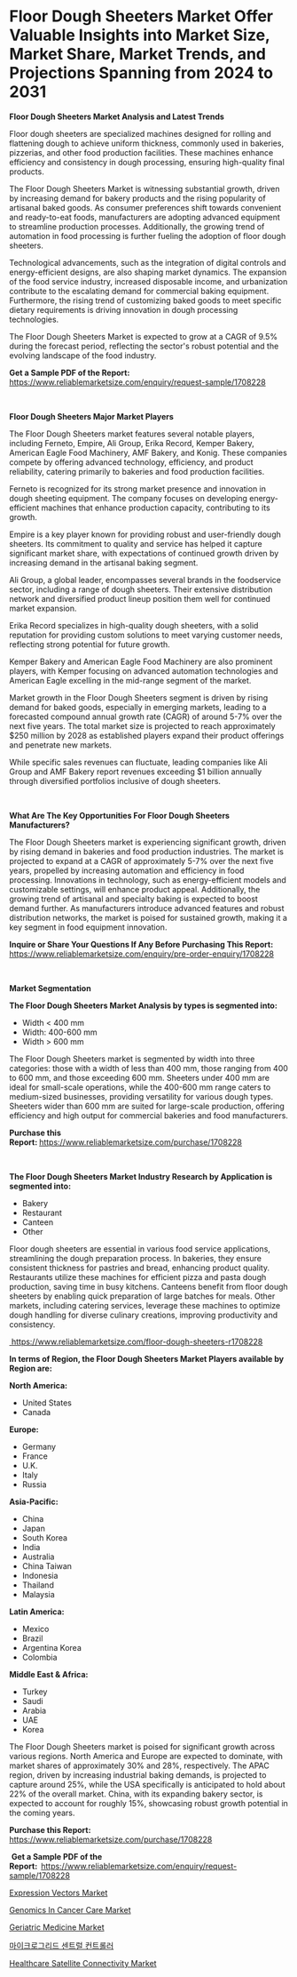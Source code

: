 <p><h1>Floor Dough Sheeters Market Offer Valuable Insights into Market Size, Market Share, Market Trends, and Projections Spanning from 2024 to 2031</h1></p><p><strong>Floor Dough Sheeters Market Analysis and Latest Trends</strong></p>
<p><p>Floor dough sheeters are specialized machines designed for rolling and flattening dough to achieve uniform thickness, commonly used in bakeries, pizzerias, and other food production facilities. These machines enhance efficiency and consistency in dough processing, ensuring high-quality final products.</p><p>The Floor Dough Sheeters Market is witnessing substantial growth, driven by increasing demand for bakery products and the rising popularity of artisanal baked goods. As consumer preferences shift towards convenient and ready-to-eat foods, manufacturers are adopting advanced equipment to streamline production processes. Additionally, the growing trend of automation in food processing is further fueling the adoption of floor dough sheeters.</p><p>Technological advancements, such as the integration of digital controls and energy-efficient designs, are also shaping market dynamics. The expansion of the food service industry, increased disposable income, and urbanization contribute to the escalating demand for commercial baking equipment. Furthermore, the rising trend of customizing baked goods to meet specific dietary requirements is driving innovation in dough processing technologies.</p><p>The Floor Dough Sheeters Market is expected to grow at a CAGR of 9.5% during the forecast period, reflecting the sector's robust potential and the evolving landscape of the food industry.</p></p>
<p><strong>Get a Sample PDF of the Report:&nbsp;</strong> <a href="https://www.reliablemarketsize.com/enquiry/request-sample/1708228?utm_campaign=1103&utm_medium=2&utm_source=Github&utm_content=ia&utm_term=18122024&utm_id=floor-dough-sheeters">https://www.reliablemarketsize.com/enquiry/request-sample/1708228</a></p>
<p>&nbsp;</p>
<p><strong>Floor Dough Sheeters Major Market Players</strong></p>
<p><p>The Floor Dough Sheeters market features several notable players, including Ferneto, Empire, Ali Group, Erika Record, Kemper Bakery, American Eagle Food Machinery, AMF Bakery, and Konig. These companies compete by offering advanced technology, efficiency, and product reliability, catering primarily to bakeries and food production facilities.</p><p>Ferneto is recognized for its strong market presence and innovation in dough sheeting equipment. The company focuses on developing energy-efficient machines that enhance production capacity, contributing to its growth.</p><p>Empire is a key player known for providing robust and user-friendly dough sheeters. Its commitment to quality and service has helped it capture significant market share, with expectations of continued growth driven by increasing demand in the artisanal baking segment.</p><p>Ali Group, a global leader, encompasses several brands in the foodservice sector, including a range of dough sheeters. Their extensive distribution network and diversified product lineup position them well for continued market expansion.</p><p>Erika Record specializes in high-quality dough sheeters, with a solid reputation for providing custom solutions to meet varying customer needs, reflecting strong potential for future growth.</p><p>Kemper Bakery and American Eagle Food Machinery are also prominent players, with Kemper focusing on advanced automation technologies and American Eagle excelling in the mid-range segment of the market.</p><p>Market growth in the Floor Dough Sheeters segment is driven by rising demand for baked goods, especially in emerging markets, leading to a forecasted compound annual growth rate (CAGR) of around 5-7% over the next five years. The total market size is projected to reach approximately $250 million by 2028 as established players expand their product offerings and penetrate new markets.</p><p>While specific sales revenues can fluctuate, leading companies like Ali Group and AMF Bakery report revenues exceeding $1 billion annually through diversified portfolios inclusive of dough sheeters.</p></p>
<p>&nbsp;</p>
<p><strong>What Are The Key Opportunities For Floor Dough Sheeters Manufacturers?</strong></p>
<p><p>The Floor Dough Sheeters market is experiencing significant growth, driven by rising demand in bakeries and food production industries. The market is projected to expand at a CAGR of approximately 5-7% over the next five years, propelled by increasing automation and efficiency in food processing. Innovations in technology, such as energy-efficient models and customizable settings, will enhance product appeal. Additionally, the growing trend of artisanal and specialty baking is expected to boost demand further. As manufacturers introduce advanced features and robust distribution networks, the market is poised for sustained growth, making it a key segment in food equipment innovation.</p></p>
<p><strong>Inquire or Share Your Questions If Any Before Purchasing This Report:</strong> <a href="https://www.reliablemarketsize.com/enquiry/pre-order-enquiry/1708228?utm_campaign=1103&utm_medium=2&utm_source=Github&utm_content=ia&utm_term=18122024&utm_id=floor-dough-sheeters">https://www.reliablemarketsize.com/enquiry/pre-order-enquiry/1708228</a></p>
<p>&nbsp;</p>
<p><strong>Market Segmentation</strong></p>
<p><strong>The Floor Dough Sheeters Market Analysis by types is segmented into:</strong></p>
<p><ul><li>Width < 400 mm</li><li>Width: 400-600 mm</li><li>Width > 600 mm</li></ul></p>
<p><p>The Floor Dough Sheeters market is segmented by width into three categories: those with a width of less than 400 mm, those ranging from 400 to 600 mm, and those exceeding 600 mm. Sheeters under 400 mm are ideal for small-scale operations, while the 400-600 mm range caters to medium-sized businesses, providing versatility for various dough types. Sheeters wider than 600 mm are suited for large-scale production, offering efficiency and high output for commercial bakeries and food manufacturers.</p></p>
<p><strong>Purchase this Report:&nbsp;</strong><a href="https://www.reliablemarketsize.com/purchase/1708228?utm_campaign=1103&utm_medium=2&utm_source=Github&utm_content=ia&utm_term=18122024&utm_id=floor-dough-sheeters">https://www.reliablemarketsize.com/purchase/1708228</a></p>
<p>&nbsp;</p>
<p><strong>The Floor Dough Sheeters Market Industry Research by Application is segmented into:</strong></p>
<p><ul><li>Bakery</li><li>Restaurant</li><li>Canteen</li><li>Other</li></ul></p>
<p><p>Floor dough sheeters are essential in various food service applications, streamlining the dough preparation process. In bakeries, they ensure consistent thickness for pastries and bread, enhancing product quality. Restaurants utilize these machines for efficient pizza and pasta dough production, saving time in busy kitchens. Canteens benefit from floor dough sheeters by enabling quick preparation of large batches for meals. Other markets, including catering services, leverage these machines to optimize dough handling for diverse culinary creations, improving productivity and consistency.</p></p>
<p><a href="https://www.reliablemarketsize.com/floor-dough-sheeters-r1708228?utm_campaign=1103&utm_medium=2&utm_source=Github&utm_content=ia&utm_term=18122024&utm_id=floor-dough-sheeters">&nbsp;https://www.reliablemarketsize.com/floor-dough-sheeters-r1708228</a></p>
<p><strong>In terms of Region, the Floor Dough Sheeters Market Players available by Region are:</strong></p>
<p>
    <p> <strong> North America: </strong>
        <ul>
            <li>United States</li>
            <li>Canada</li>
        </ul>
        </p> 
    <p> <strong> Europe: </strong>
        <ul>
            <li>Germany</li>
            <li>France</li>
            <li>U.K.</li>
            <li>Italy</li>
            <li>Russia</li>
        </ul>
        </p> 
    <p> <strong> Asia-Pacific: </strong>
        <ul>
            <li>China</li>
            <li>Japan</li>
            <li>South Korea</li>
            <li>India</li>
            <li>Australia</li>
            <li>China Taiwan</li>
            <li>Indonesia</li>
            <li>Thailand</li>
            <li>Malaysia</li>
        </ul>
        </p> 
    <p> <strong> Latin America: </strong>
        <ul>
            <li>Mexico</li>
            <li>Brazil</li>
            <li>Argentina Korea</li>
            <li>Colombia</li>
        </ul>
        </p> 
    <p> <strong> Middle East & Africa: </strong>
        <ul>
            <li>Turkey</li>
            <li>Saudi</li>
            <li>Arabia</li>
            <li>UAE</li>
            <li>Korea</li>
        </ul>
    </p>
    </p>
<p><p>The Floor Dough Sheeters market is poised for significant growth across various regions. North America and Europe are expected to dominate, with market shares of approximately 30% and 28%, respectively. The APAC region, driven by increasing industrial baking demands, is projected to capture around 25%, while the USA specifically is anticipated to hold about 22% of the overall market. China, with its expanding bakery sector, is expected to account for roughly 15%, showcasing robust growth potential in the coming years.</p></p>
<p><strong>Purchase this Report: </strong><a href="https://www.reliablemarketsize.com/purchase/1708228?utm_campaign=1103&utm_medium=2&utm_source=Github&utm_content=ia&utm_term=18122024&utm_id=floor-dough-sheeters">https://www.reliablemarketsize.com/purchase/1708228</a></p>
<p>&nbsp;<strong>Get a Sample PDF of the Report:&nbsp;&nbsp;</strong><a href="https://www.reliablemarketsize.com/enquiry/request-sample/1708228?utm_campaign=1103&utm_medium=2&utm_source=Github&utm_content=ia&utm_term=18122024&utm_id=floor-dough-sheeters">https://www.reliablemarketsize.com/enquiry/request-sample/1708228</a></p>
<p><strong></strong></p>
<p><p><a href="https://www.linkedin.com/pulse/key-insights-forecast-expression-vectors-market-2024-2031-q8yhf?utm_campaign=1103&utm_medium=2&utm_source=Github&utm_content=ia&utm_term=18122024&utm_id=floor-dough-sheeters">Expression Vectors Market</a></p><p><a href="https://www.linkedin.com/pulse/genomics-cancer-care-market-trends-focusing-insight-forecast-azxzf?utm_campaign=1103&utm_medium=2&utm_source=Github&utm_content=ia&utm_term=18122024&utm_id=floor-dough-sheeters">Genomics In Cancer Care Market</a></p><p><a href="https://www.linkedin.com/pulse/global-geriatric-medicine-market-future-trends-segment-analysis-3wm9f?utm_campaign=1103&utm_medium=2&utm_source=Github&utm_content=ia&utm_term=18122024&utm_id=floor-dough-sheeters">Geriatric Medicine Market</a></p><p><a href="https://github.com/sougarounis/Market-Research-Report-List-6/blob/main/804624728448.md?utm_campaign=1103&utm_medium=2&utm_source=Github&utm_content=ia&utm_term=18122024&utm_id=floor-dough-sheeters">마이크로그리드 센트럴 컨트롤러</a></p><p><a href="https://www.linkedin.com/pulse/global-perspectives-healthcare-satellite-connectivity-market-trends-hpylf?utm_campaign=1103&utm_medium=2&utm_source=Github&utm_content=ia&utm_term=18122024&utm_id=floor-dough-sheeters">Healthcare Satellite Connectivity Market</a></p></p>